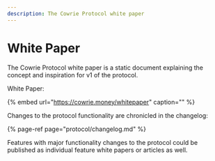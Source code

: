 ```yaml
---
description: The Cowrie Protocol white paper
---
```


# White Paper

The Cowrie Protocol white paper is a static document explaining the concept and inspiration for v1 of the protocol.

White Paper:

{% embed url="https://cowrie.money/whitepaper" caption="" %}

Changes to the protocol functionality are chronicled in the changelog:

{% page-ref page="protocol/changelog.md" %}

Features with major functionality changes to the protocol could be published as individual feature white papers or articles as well.

